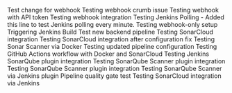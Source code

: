 Test change for webhook
Testing webhook crumb issue
Testing webhook with API token
Testing webhook integration
Testing Jenkins Polling - Added this line to test Jenkins polling every minute.
Testing webhook-only setup
Triggering Jenkins Build
Test new backend pipeline
Testing SonarCloud integration
Testing SonarCloud integration after configuration fix
Testing Sonar Scanner via Docker
Testing updated pipeline configuration
Testing GitHub Actions workflow with Docker and SonarCloud
Testing Jenkins SonarQube plugin integration
Testing SonarQube Scanner plugin integration
Testing SonarQube Scanner plugin integration
Testing SonarQube Scanner via Jenkins plugin
Pipeline quality gate test
Testing SonarCloud integration via Jenkins
